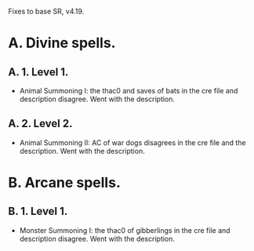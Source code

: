 Fixes to base SR, v4.19.

# A. Divine spells.

## A. 1. Level 1.

* Animal Summoning I: the thac0 and saves of bats in the cre file and description disagree. Went with the description.

## A. 2. Level 2.

* Animal Summoning II: AC of war dogs disagrees in the cre file and the description. Went with the description.

# B. Arcane spells.

## B. 1. Level 1.

* Monster Summoning I: the thac0 of gibberlings in the cre file and description disagree. Went with the description.

